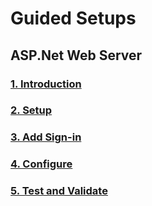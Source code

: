 # Guided Setups
## ASP.Net Web Server
### [1. Introduction](active-directory-serversidewebapp-aspnetwebappowin-intro.md)
### [2. Setup](active-directory-serversidewebapp-aspnetwebappowin-setup.md)
### [3. Add Sign-in](active-directory-serversidewebapp-aspnetwebappowin-use.md)
### [4. Configure](active-directory-serversidewebapp-aspnetwebappowin-configure.md)
### [5. Test and Validate](active-directory-serversidewebapp-aspnetwebappowin-test.md)
